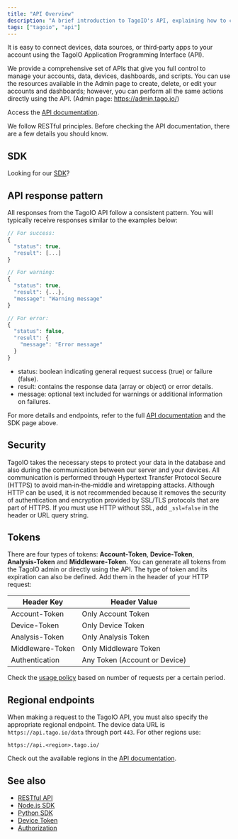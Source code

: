 ```yaml
---
title: "API Overview"
description: "A brief introduction to TagoIO's API, explaining how to connect devices and applications, where to find the API documentation and SDK, and the standard response pattern returned by the API."
tags: ["tagoio", "api"]
---
```

It is easy to connect devices, data sources, or third‑party apps to your account using the TagoIO Application Programming Interface (API).

We provide a comprehensive set of APIs that give you full control to manage your accounts, data, devices, dashboards, and scripts. You can use the resources available in the Admin page to create, delete, or edit your accounts and dashboards; however, you can perform all the same actions directly using the API. (Admin page: https://admin.tago.io/)

Access the [API documentation](https://docs.tago.io/api/).

We follow RESTful principles. Before checking the API documentation, there are a few details you should know.

## SDK
Looking for our [SDK](../sdk/index)?

## API response pattern
All responses from the TagoIO API follow a consistent pattern. You will typically receive responses similar to the examples below:

```javascript
// For success:
{
  "status": true,
  "result": [...]
}

// For warning:
{
  "status": true,
  "result": {...},
  "message": "Warning message"
}

// For error:
{
  "status": false,
  "result": {
    "message": "Error message"
  }
}
```

- status: boolean indicating general request success (true) or failure (false).
- result: contains the response data (array or object) or error details.
- message: optional text included for warnings or additional information on failures.

For more details and endpoints, refer to the full [API documentation](https://docs.tago.io/api/) and the SDK page above.

## Security
TagoIO takes the necessary steps to protect your data in the database and also during the communication between our server and your devices. All communication is performed through Hypertext Transfer Protocol Secure (HTTPS) to avoid man‑in‑the‑middle and wiretapping attacks. Although HTTP can be used, it is not recommended because it removes the security of authentication and encryption provided by SSL/TLS protocols that are part of HTTPS. If you must use HTTP without SSL, add `_ssl=false` in the header or URL query string.

## Tokens
There are four types of tokens: **Account‑Token**, **Device‑Token**, **Analysis‑Token** and **Middleware‑Token**. You can generate all tokens from the TagoIO admin or directly using the API. The type of token and its expiration can also be defined. Add them in the header of your HTTP request:

| Header Key        | Header Value          |
|-------------------|-----------------------|
| Account-Token     | Only Account Token    |
| Device-Token      | Only Device Token     |
| Analysis-Token    | Only Analysis Token   |
| Middleware-Token  | Only Middleware Token |
| Authentication    | Any Token (Account or Device) |

Check the [usage policy](https://desk.zoho.com/portal/tagoio/en/kb/articles/63-usage-policy) based on number of requests per a certain period.

## Regional endpoints
When making a request to the TagoIO API, you must also specify the appropriate regional endpoint. The device data URL is `https://api.tago.io/data` through port `443`. For other regions use:

```
https://api.<region>.tago.io/
```

Check out the available regions in the [API documentation](https://api.docs.tago.io/#intro).

## See also

- [RESTful API](./restful-api)
- [Node.js SDK](../sdk/nodejs-sdk)
- [Python SDK](../sdk/python-sdk)
- [Device Token](../devices/device-token)
- [Authorization](../security/authorization)